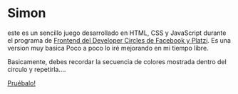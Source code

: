 # Simon

este es un sencillo juego desarrollado en HTML, CSS y JavaScript durante el programa de [Frontend del Developer Circles de Facebook y Platzi](https://platzi.com/@daniel.cruz.900/curso/beca-fb/diploma/ "Frontend del Developer Circles de Facebook y Platzi"). Es una version muy basica Poco a poco lo iré mejorando en mi tiempo libre.

Basicamente, debes recordar la secuencia de colores mostrada dentro del circulo y repetirla.... 

[Pruébalo!](https://dcruzjs.github.io/simon/ "Pruébalo!")
